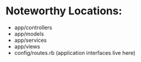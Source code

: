 # Noteworthy Locations:
- app/controllers
- app/models
- app/services
- app/views
- config/routes.rb (application interfaces live here)
